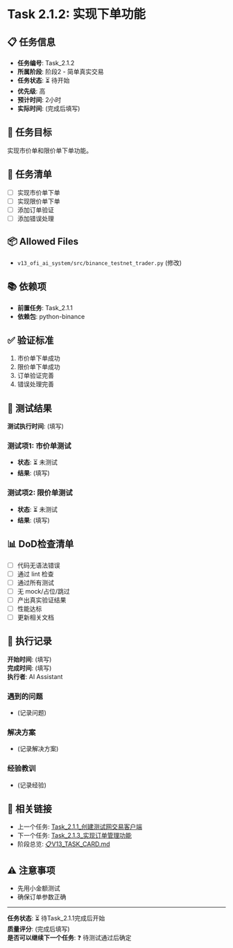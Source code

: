# Task 2.1.2: 实现下单功能

## 📋 任务信息
- **任务编号**: Task_2.1.2
- **所属阶段**: 阶段2 - 简单真实交易
- **任务状态**: ⏳ 待开始
- **优先级**: 高
- **预计时间**: 2小时
- **实际时间**: (完成后填写)

## 🎯 任务目标
实现市价单和限价单下单功能。

## 📝 任务清单
- [ ] 实现市价单下单
- [ ] 实现限价单下单
- [ ] 添加订单验证
- [ ] 添加错误处理

## 📦 Allowed Files
- `v13_ofi_ai_system/src/binance_testnet_trader.py` (修改)

## 📚 依赖项
- **前置任务**: Task_2.1.1
- **依赖包**: python-binance

## ✅ 验证标准
1. 市价单下单成功
2. 限价单下单成功
3. 订单验证完善
4. 错误处理完善

## 🧪 测试结果
**测试执行时间**: (填写)

### 测试项1: 市价单测试
- **状态**: ⏳ 未测试
- **结果**: (填写)

### 测试项2: 限价单测试
- **状态**: ⏳ 未测试
- **结果**: (填写)

## 📊 DoD检查清单
- [ ] 代码无语法错误
- [ ] 通过 lint 检查
- [ ] 通过所有测试
- [ ] 无 mock/占位/跳过
- [ ] 产出真实验证结果
- [ ] 性能达标
- [ ] 更新相关文档

## 📝 执行记录
**开始时间**: (填写)  
**完成时间**: (填写)  
**执行者**: AI Assistant

### 遇到的问题
- (记录问题)

### 解决方案
- (记录解决方案)

### 经验教训
- (记录经验)

## 🔗 相关链接
- 上一个任务: [Task_2.1.1_创建测试网交易客户端](./Task_2.1.1_创建测试网交易客户端.md)
- 下一个任务: [Task_2.1.3_实现订单管理功能](./Task_2.1.3_实现订单管理功能.md)
- 阶段总览: [📋V13_TASK_CARD.md](../../📋V13_TASK_CARD.md)

## ⚠️ 注意事项
- 先用小金额测试
- 确保订单参数正确

---
**任务状态**: ⏳ 待Task_2.1.1完成后开始  
**质量评分**: (完成后填写)  
**是否可以继续下一个任务**: ❓ 待测试通过后确定

